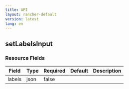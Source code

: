```yaml
---
title: API
layout: rancher-default
version: latest
lang: en
---
```


## setLabelsInput





### Resource Fields

Field | Type | Required | Default | Description
---|---|---|---|---
labels | json | false |  | 

